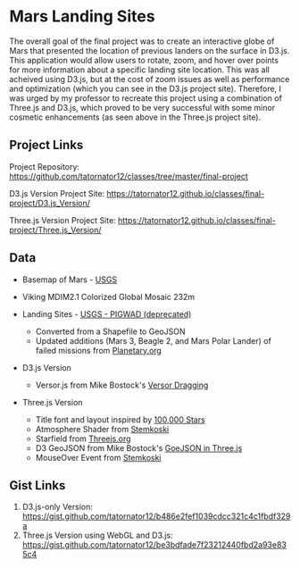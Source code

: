 # Mars Landing Sites

The overall goal of the final project was to create an interactive globe of Mars that presented the location of previous landers on the surface in D3.js. This application would allow users to rotate, zoom, and hover over points for more information about a specific landing site location. This was all acheived using D3.js, but at the cost of zoom issues as well as performance and optimization (which you can see in the D3.js project site). Therefore, I was urged by my professor to recreate this project using a combination of Three.js and D3.js, which proved to be very successful with some minor cosmetic enhancements (as seen above in the Three.js project site).

## Project Links

Project Repository: https://github.com/tatornator12/classes/tree/master/final-project

D3.js Version Project Site: https://tatornator12.github.io/classes/final-project/D3.js_Version/

Three.js Version Project Site: https://tatornator12.github.io/classes/final-project/Three.js_Version/

## Data

* Basemap of Mars - [USGS](https://astrogeology.usgs.gov/search/map/Mars/Viking/MDIM21/Mars_Viking_MDIM21_ClrMosaic_global_232m)
* Viking MDIM2.1 Colorized Global Mosaic 232m
* Landing Sites - [USGS - PIGWAD (deprecated)](ftp://pdsimage2.wr.usgs.gov/pub/pigpen/mars/Nomenclature/)
    * Converted from a Shapefile to GeoJSON
    * Updated additions (Mars 3, Beagle 2, and Mars Polar Lander) of failed missions from [Planetary.org](http://www.planetary.org/multimedia/space-images/charts/mars_landing_site_map_lakdawalla.html)
        
* D3.js Version
    * Versor.js from Mike Bostock's [Versor Dragging](https://bl.ocks.org/mbostock/7ea1dde508cec6d2d95306f92642bc42)
      
* Three.js Version
    * Title font and layout inspired by [100,000 Stars](https://www.chromeexperiments.com/experiment/100000-stars)
    * Atmosphere Shader from [Stemkoski](https://github.com/stemkoski/stemkoski.github.com/blob/master/Three.js/Shader-Halo.html)
    * Starfield from [Threejs.org](https://threejs.org/docs/index.html#api/materials/PointsMaterial)
    * D3 GeoJSON from Mike Bostock's [GoeJSON in Three.js](https://bl.ocks.org/mbostock/2b85250396c17a79155302f91ec21224)
    * MouseOver Event from [Stemkoski](https://github.com/stemkoski/stemkoski.github.com/blob/master/Three.js/Mouse-Over.html)

## Gist Links

1. D3.js-only Version: https://gist.github.com/tatornator12/b486e2fef1039cdcc321c4c1fbdf329a
2. Three.js Version using WebGL and D3.js: https://gist.github.com/tatornator12/be3bdfade7f23212440fbd2a93e835c4
